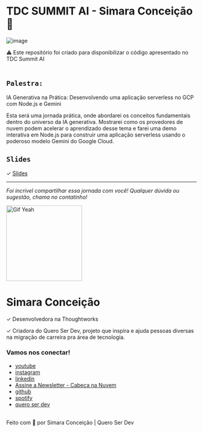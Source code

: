 # TDC SUMMIT AI - Simara Conceição 🚀 

![image](https://media2.giphy.com/media/D567hs4Dex0GEnAKOY/giphy.gif)
<aside>
⚠️ Este repositório foi criado para disponibilizar o código apresentado no TDC Summit AI
</aside>

<br>

## `Palestra:`

IA Generativa na Prática: Desenvolvendo uma aplicação serverless no GCP com Node.js e Gemini

Esta será uma jornada prática, onde abordarei os conceitos fundamentais dentro do universo da IA generativa. Mostrarei como os provedores de nuvem podem acelerar o aprendizado desse tema e farei uma demo interativa em Node.js para construir uma aplicação serverless usando o poderoso modelo Gemini do Google Cloud.

## `Slides`

✓		[Slides](https://docs.google.com/presentation/d/1KwSK90bPhtSto_FLPP0Xq-g8apsJ0MBAPmANBUaYh48/edit?usp=sharing)



-----
_Foi incrível compartilhar essa jornada com você! Qualquer dúvida ou sugestão, chama no contatinho!_

 <img src="https://media.giphy.com/media/efhcZv18NpQDyRsaYa/giphy.gif" alt="Gif Yeah" width="200"> 

# Simara Conceição
✓	Desenvolvedora na Thoughtworks

✓	Criadora do Quero Ser Dev, projeto que inspira e ajuda pessoas diversas na migração de carreira pra área de tecnologia.

### Vamos nos conectar!

- [youtube](https://www.youtube.com/queroserdev)
- [instagram](https://www.instagram.com/simara_conceicao)
- [linkedin](https://www.linkedin.com/in/simaraconceicao/)
- [Assine a Newsletter - Cabeça na Nuvem](https://www.linkedin.com/build-relation/newsletter-follow?entityUrn=7149947947386822656)
- [github](https://github.com/simaraconceicao)
- [spotify](https://open.spotify.com/show/59vCz4TY6tPHXW26qJknh3)
- [quero ser dev](https://queroserdev.com)

<br>
Feito com 💜 por Simara Conceição | Quero Ser Dev